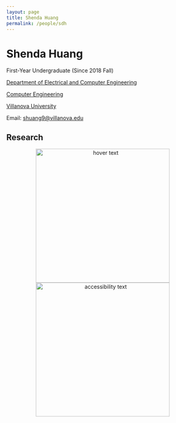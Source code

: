 ```yaml
---
layout: page
title: Shenda Huang
permalink: /people/sdh
---
```

# Shenda Huang
First-Year Undergraduate (Since 2018 Fall)

[Department of Electrical and Computer Engineering](https://www1.villanova.edu/villanova/engineering/departments/ece.html)

[Computer Engineering](https://www1.villanova.edu/villanova/engineering/departments/ece/undergrad/bachelors-cpe.html)

[Villanova University](https://www1.villanova.edu/university.html)

Email: <a href="shuang9@villanova.edu">shuang9@villanova.edu</a>
## Research

<p align="center">
  <img src="http://www.ece.villanova.edu/~xjiao/image/GSL.jpg" width="350" title="hover text">
  <img src="http://www.ece.villanova.edu/~xjiao/image/GSL.jpg" width="350" alt="accessibility text">
</p>
